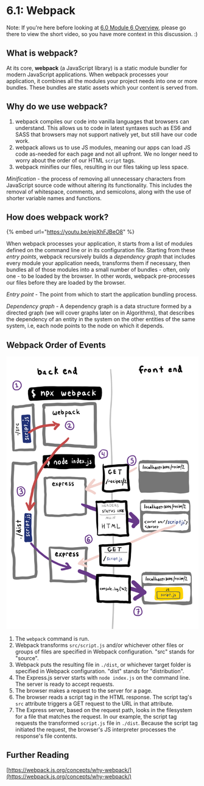 # 6.1: Webpack

Note: If you're here before looking at [6.0 Module 6 Overview](../6.0-module-6-overview.md), please go there to view the short video, so you have more context in this discussion. :)&#x20;

## What is webpack?

At its core, **webpack** (a JavaScript library) is a static module bundler for modern JavaScript applications. When webpack processes your application, it combines all the modules your project needs into one or more bundles. These bundles are static assets which your content is served from.&#x20;

## Why do we use webpack?

1. webpack compiles our code into vanilla languages that browsers can understand. This allows us to code in latest syntaxes such as ES6 and SASS that browsers may not support natively yet, but still have our code work.
2. webpack allows us to use JS modules, meaning our apps can load JS code as-needed for each page and not all upfront. We no longer need to worry about the order of our HTML `script` tags.
3. webpack minifies our files, resulting in our files taking up less space.

_Minification_ - the process of removing all unnecessary characters from JavaScript source code without altering its functionality. This includes the removal of whitespace, comments, and semicolons, along with the use of shorter variable names and functions.&#x20;

## How does webpack work?

{% embed url="https://youtu.be/ejpXhFJBeO8" %}

When webpack processes your application, it starts from a list of modules defined on the command line or in its configuration file. Starting from these _entry points_, webpack recursively builds a _dependency graph_ that includes every module your application needs, transforms them if necessary, then bundles all of those modules into a small number of bundles - often, only one - to be loaded by the browser. In other words, webpack pre-processes our files before they are loaded by the browser.&#x20;

_Entry point_ - The point from which to start the application bundling process.

_Dependency graph_ - A dependency graph is a data structure formed by a directed graph (we will cover graphs later on in Algorithms), that describes the dependency of an entity in the system on the other entities of the same system, i.e, each node points to the node on which it depends.&#x20;

## Webpack Order of Events

![Steps 1, 2, 3 are new. Steps 4, 5, 6, 7 are what we were doing previously.](../../.gitbook/assets/webpack-good.jpg)

1. The `webpack` command is run.
2. Webpack transforms `src/script.js` and/or whichever other files or groups of files are specified in Webpack configuration. "src" stands for "source".
3. Webpack puts the resulting file in `./dist`, or whichever target folder is specified in Webpack configuration. "dist" stands for "distribution".
4. The Express.js server starts with `node index.js` on the command line. The server is ready to accept requests.
5. The browser makes a request to the server for a page.
6. The browser reads a script tag in the HTML response. The script tag's `src` attribute triggers a GET request to the URL in that attribute.
7. The Express server, based on the request path, looks in the filesystem for a file that matches the request. In our example, the script tag requests the transformed `script.js` file in `./dist`. Because the script tag initiated the request, the browser's JS interpreter processes the response's file contents.

## Further Reading

[https://webpack.js.org/concepts/why-webpack/](https://webpack.js.org/concepts/why-webpack/)
